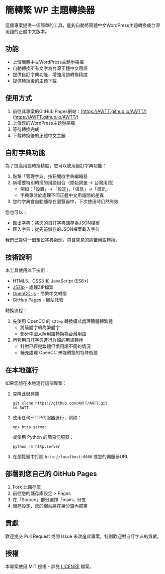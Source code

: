 # 簡轉繁 WP 主題轉換器

這個專案提供一個簡單的工具，能夠自動將簡體中文WordPress主題轉換成台灣用語的正體中文版本。

## 功能

- 上傳簡體中文WordPress主題壓縮檔
- 自動轉換所有文字為台灣正體中文用語
- 提供自訂字典功能，增強用語轉換精度
- 提供轉換後的主題下載

## 使用方式

1. 前往此專案的GitHub Pages網站：[https://AWTT.github.io/AWTT/](https://AWTT.github.io/AWTT/)
2. 上傳您的WordPress主題壓縮檔
3. 等待轉換完成
4. 下載轉換後的正體中文主題

## 自訂字典功能

為了提高用語轉換精度，您可以使用自訂字典功能：

1. 點擊「管理字典」按鈕開啟字典編輯器
2. 新增要特別轉換的用語組合（原始詞彙 → 台灣用語）
   - 例如：「設置」→「設定」、「信息」→「資訊」
   - 字典專注於處理不同正體中文用語間的差異
3. 您的字典會自動儲存在瀏覽器中，下次使用時仍然有效

您也可以：
- 匯出字典：將您的自訂字典儲存為JSON檔案
- 匯入字典：從先前儲存的JSON檔案載入字典

我們已提供一個[預設字典範例](default_dictionary.json)，包含常見的詞彙用語轉換。

## 技術說明

本工具使用以下技術：

- HTML5、CSS3 和 JavaScript (ES6+)
- [JSZip](https://stuk.github.io/jszip/) - 處理ZIP檔案
- [OpenCC-js](https://github.com/nk2028/opencc-js) - 簡繁中文轉換
- GitHub Pages - 網站託管

轉換流程：
1. 先使用 OpenCC 的 `s2twp` 轉換模式處理簡體轉繁體
   - 將簡體字轉為繁體字
   - 部分中國大陸用語轉換為台灣用語
2. 再套用自訂字典進行詳細的用語轉換
   - 針對已經是繁體但慣用語不同的情況
   - 補充處理 OpenCC 未能轉換的特殊術語

## 在本地運行

如果您想在本地運行這個專案：

1. 克隆此儲存庫
   ```
   git clone https://github.com/AWTT/AWTT.git
   cd AWTT
   ```

2. 使用任何HTTP伺服器運行，例如：
   ```
   npx http-server
   ```
   或使用 Python 的簡易伺服器：
   ```
   python -m http.server
   ```

3. 在瀏覽器中打開 `http://localhost:8080` 或您的伺服器URL

## 部署到您自己的 GitHub Pages

1. Fork 此儲存庫
2. 前往您的儲存庫設定 > Pages
3. 在「Source」部分選擇「main」分支
4. 儲存設定，您的網站將在幾分鐘內部署

## 貢獻

歡迎提交 Pull Request 或開 Issue 來改進此專案。特別歡迎對自訂字典的貢獻。

## 授權

本專案使用 MIT 授權 - 詳見 [LICENSE](LICENSE) 檔案。 
